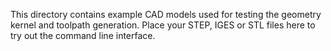 This directory contains example CAD models used for testing the geometry kernel and toolpath generation.
Place your STEP, IGES or STL files here to try out the command line interface.
